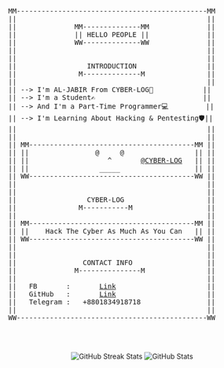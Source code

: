<pre>
MM----------------------------------------------MM
||                                              ||
||              MM--------------MM              ||
||              || HELLO PEOPLE ||              ||
||              WW--------------WW              ||
||                                              ||
||                                              ||
||                 INTRODUCTION                 ||
||               M--------------M               ||
||                                              ||
|| --> I'm AL-JABIR From CYBER-LOG🥳            ||
|| --> I'm a Student✍️                          ||
|| --> And I'm a Part-Time Programmer💻         ||
|| --> I'm Learning About Hacking & Pentesting🛡||
||                                              ||
||                                              ||
|| MM----------------------------------------MM ||
|| ||                @     @                 || ||
|| ||                   ^       <a href="https://www.facebook.com/al.jabir.543">@CYBER-LOG</a>   || ||
|| ||                 _____                  || ||
|| WW----------------------------------------WW ||
||                                              || 
||                                              ||
||                 CYBER-LOG                    ||
||               M-----------M                  ||
||                                              ||
|| MM----------------------------------------MM ||
|| ||    Hack The Cyber As Much As You Can   || ||
|| WW----------------------------------------WW ||
||                                              ||
||                                              ||
||                CONTACT INFO                  ||
||              M---------------M               ||
||                                              ||
||   FB       :       <a href="https://www.facebook.com/al.jabir.543">Link</a>                      ||
||   GitHub   :       <a href="https://github.com/Cyber-Log">Link</a>                      ||
||   Telegram :   +8801834918718                ||
||                                              ||
WW----------------------------------------------WW
</pre>

<br><br>

<p align="center">
<img alt = "GitHub Streak Stats" src="https://github-readme-streak-stats.herokuapp.com/?user=Cyber-Log">  
<img alt = "GitHub Stats" src="https://github-readme-stats.vercel.app/api?username=Cyber-Log&show_icons=true&theme=radical">
